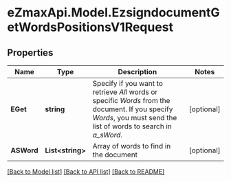 
# eZmaxApi.Model.EzsigndocumentGetWordsPositionsV1Request

## Properties

Name | Type | Description | Notes
------------ | ------------- | ------------- | -------------
**EGet** | **string** | Specify if you want to retrieve *All* words or specific *Words* from the document. If you specify *Words*, you must send the list of words to search in *a_sWord*. | [optional] 
**ASWord** | **List&lt;string&gt;** | Array of words to find in the document | [optional] 

[[Back to Model list]](../README.md#documentation-for-models)
[[Back to API list]](../README.md#documentation-for-api-endpoints)
[[Back to README]](../README.md)

